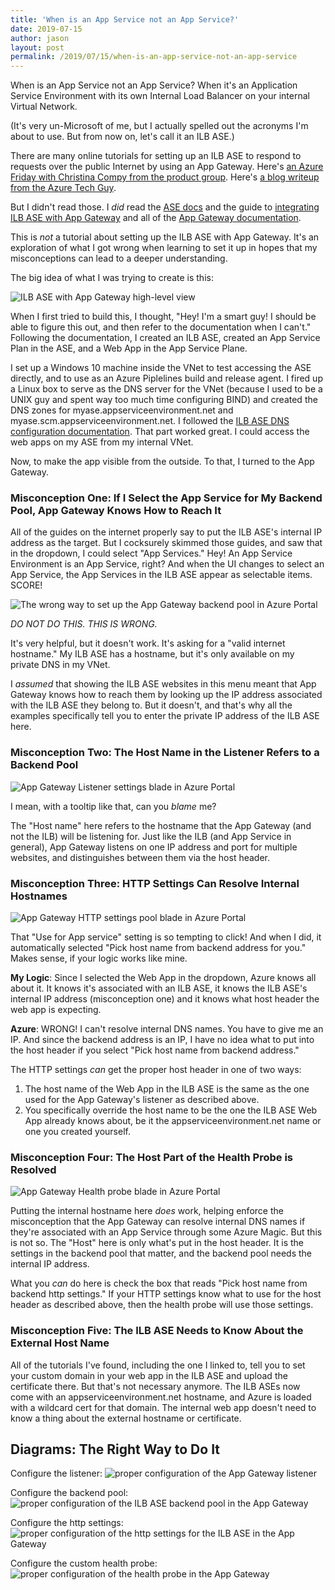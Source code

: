 ```yaml
---
title: 'When is an App Service not an App Service?'
date: 2019-07-15
author: jason
layout: post
permalink: /2019/07/15/when-is-an-app-service-not-an-app-service
---
```


When is an App Service not an App Service?  When it's an Application Service Environment with its own Internal Load Balancer on your internal Virtual Network.

(It's very un-Microsoft of me, but I actually spelled out the acronyms I'm about to use.  But from now on, let's call it an ILB ASE.)

There are many online tutorials for setting up an ILB ASE to respond to requests over the public Internet by using an App Gateway.  Here's [an Azure Friday with Christina Compy from the product group](https://azure.microsoft.com/en-us/resources/videos/azure-friday-ilb-ase-and-application-gateway-compy/).  Here's [a blog writeup from the Azure Tech Guy](https://azuretechguy.com/ilb-ase-application-gateway-waf).  

But I didn't read those.  I *did* read the [ASE docs](https://docs.microsoft.com/en-us/azure/app-service/environment/create-ilb-ase) and the guide to [integrating ILB ASE with App Gateway](https://docs.microsoft.com/en-us/azure/app-service/environment/integrate-with-application-gateway) and all of the [App Gateway documentation](https://docs.microsoft.com/en-us/azure/application-gateway/overview).  

This is *not* a tutorial about setting up the ILB ASE with App Gateway.  It's an exploration of what I got wrong when learning to set it up in hopes that my misconceptions can lead to a deeper understanding.

The big idea of what I was trying to create is this:

![ILB ASE with App Gateway high-level view](../images/appgw-highlevel.png)

When I first tried to build this, I thought, "Hey!  I'm a smart guy!  I should be able to figure this out, and then refer to the documentation when I can't."  Following the documentation, I created an ILB ASE, created an App Service Plan in the ASE, and a Web App in the App Service Plane.

I set up a Windows 10 machine inside the VNet to test accessing the ASE directly, and to use as an Azure Piplelines build and release agent.  I fired up a Linux box to serve as the DNS server for the VNet (because I used to be a UNIX guy and spent way too much time configuring BIND) and created the DNS zones for myase.appserviceenvironment.net and myase.scm.appserviceenvironment.net.  I followed the [ILB ASE DNS configuration documentation](https://docs.microsoft.com/en-us/azure/app-service/environment/create-ilb-ase#dns-configuration).  That part worked great.  I could access the web apps on my ASE from my internal VNet.

Now, to make the app visible from the outside.  To that, I turned to the App Gateway.

### Misconception One: If I Select the App Service for My Backend Pool, App Gateway Knows How to Reach It

All of the guides on the internet properly say to put the ILB ASE's internal IP address as the target.  But I cocksurely skimmed those guides, and saw that in the dropdown, I could select "App Services."  Hey!  An App Service Environment is an App Service, right?  And when the UI changes to select an App Service, the App Services in the ILB ASE appear as selectable items.  SCORE!

![The wrong way to set up the App Gateway backend pool in Azure Portal](../images/edit-backend-pool.jpg)

*DO NOT DO THIS.  THIS IS WRONG.*

It's very helpful, but it doesn't work.  It's asking for a "valid internet hostname."  My ILB ASE has a hostname, but it's only available on my private DNS in my VNet.  

I *assumed* that showing the ILB ASE websites in this menu meant that App Gateway knows how to reach them by looking up the IP address associated with the ILB ASE they belong to.  But it doesn't, and that's why all the examples specifically tell you to enter the private IP address of the ILB ASE here.

### Misconception Two: The Host Name in the Listener Refers to a Backend Pool

![App Gateway Listener settings blade in Azure Portal](../images/listener.jpg)

I mean, with a tooltip like that, can you *blame* me?

The "Host name" here refers to the hostname that the App Gateway (and not the ILB) will be listening for.  Just like the ILB (and App Service in general), App Gateway listens on one IP address and port for multiple websites, and distinguishes between them via the host header.

### Misconception Three: HTTP Settings Can Resolve Internal Hostnames

![App Gateway HTTP settings pool blade in Azure Portal](../images/http-settings.jpg)

That "Use for App service" setting is so tempting to click!  And when I did, it automatically selected "Pick host name from backend address for you."  Makes sense, if your logic works like mine.

**My Logic**: Since I selected the Web App in the dropdown, Azure knows all about it.  It knows it's associated with an ILB ASE, it knows the ILB ASE's internal IP address (misconception one) and it knows what host header the web app is expecting.

**Azure**: WRONG!  I can't resolve internal DNS names.  You have to give me an IP.  And since the backend address is an IP, I have no idea what to put into the host header if you select "Pick host name from backend address."

The HTTP settings *can* get the proper host header in one of two ways: 

1. The host name of the Web App in the ILB ASE is the same as the one used for the App Gateway's listener as described above.
2. You specifically override the host name to be the one the ILB ASE Web App already knows about, be it the appserviceenvironment.net name or one you created yourself.


### Misconception Four: The Host Part of the Health Probe is Resolved

![App Gateway Health probe blade in Azure Portal](../images/health-probe.jpg)

Putting the internal hostname here *does* work, helping enforce the misconception that the App Gateway can resolve internal DNS names if they're associated with an App Service through some Azure Magic.  But this is not so.  The "Host" here is only what's put in the host header.  It is the settings in the backend pool that matter, and the backend pool needs the internal IP address.

What you *can* do here is check the box that reads "Pick host name from backend http settings."  If your HTTP settings know what to use for the host header as described above, then the health probe will use those settings.

### Misconception Five: The ILB ASE Needs to Know About the External Host Name

All of the tutorials I've found, including the one I linked to, tell you to set your custom domain in your web app in the ILB ASE and upload the certificate there.  But that's not necessary anymore.  The ILB ASEs now come with an appserviceenvironment.net hostname, and Azure is loaded with a wildcard cert for that domain.  The internal web app doesn't need to know a thing about the external hostname or certificate.

## Diagrams: The Right Way to Do It

Configure the listener:
![proper configuration of the App Gateway listener](../images/01-ilb-ase-listener.JPG)

Configure the backend pool:
![proper configuration of the ILB ASE backend pool in the App Gateway](../images/02-ilb-ase-backend-pool.JPG)

Configure the http settings:
![proper configuration of the http settings for the ILB ASE in the App Gateway](../images/03-ilb-ase-http.JPG)

Configure the custom health probe:
![proper configuration of the health probe in the App Gateway](../images/04-ilb-ase-health-probe.JPG)





